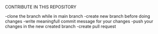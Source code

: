 CONTRIBUTE IN THIS REPOSITORY

-clone the branch while in main branch
-create new branch before doing changes 
-write meaningfull commit message for your changes
-push your changes in the new created branch
-create pull request 
